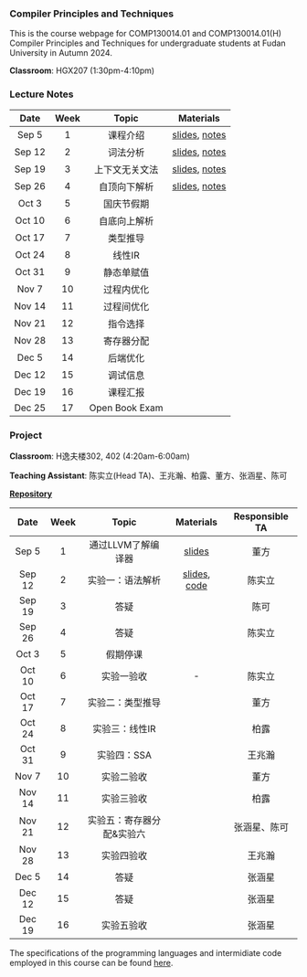 ### Compiler Principles and Techniques 
This is the course webpage for COMP130014.01 and COMP130014.01(H) Compiler Principles and Techniques for undergraduate students at Fudan University in Autumn 2024.

**Classroom**: HGX207 (1:30pm-4:10pm)

### Lecture Notes

| Date | Week | Topic | Materials |
|:---------:|:---------:|:---------:|:------------------:|
| Sep 5  |  1 | 课程介绍 | [slides](slides/L1-课程介绍.pdf), [notes](notes/l1-intro.pdf) |
| Sep 12 |  2 | 词法分析 | [slides](slides/L2-词法分析.pdf), [notes](notes/l2-lex.pdf) |
| Sep 19 |  3 | 上下文无关文法 | [slides](slides/L3-上下文无关文法.pdf), [notes](notes/l3-cfg.pdf) |
| Sep 26 |  4 | 自顶向下解析 | [slides](slides/L4-自顶向下解析.pdf), [notes](notes/l4-topdown.pdf) |
| Oct 3  |  5 | 国庆节假期 | |
| Oct 10  |  6 | 自底向上解析 | <!--[slides](slides/L5-自底向上解析.pdf), [notes](notes/l5-bottomup.pdf) -->|
| Oct 17 |  7 | 类型推导 | <!--[slides](slides/L6-类型推导.pdf), [notes](notes/l6-typecheck.pdf) -->|
| Oct 24 |  8 | 线性IR | <!--[slides](slides/L7-线性IR.pdf), [notes](notes/l7-linearIR.pdf) -->|
| Oct 31 |  9 | 静态单赋值 | <!--[slides](slides/L8-静态单赋值.pdf), [notes](notes/l8-ssa.pdf) -->|
| Nov 7 | 10 | 过程内优化  | <!--[slides](slides/L9-过程内优化.pdf), [notes](notes/l9-intraopt.pdf) -->|
| Nov 14  | 11 | 过程间优化 | <!--[slides](slides/L10-过程间优化.pdf), [notes](notes/l10-interopt.pdf) -->|
| Nov 21 | 12 | 指令选择  <!--[slides](slides/L11-指令选择.pdf), [notes](notes/l11-instsel.pdf) -->|
| Nov 28 | 13 | 寄存器分配  <!--[slides](slides/L12-寄存器分配.pdf), [notes](notes/l12-regalloc.pdf) -->|| Nov 28 | 13 | | <!-- [slides](slides/L13-指令调度与优化.pdf) -->|
| Dec 5  | 14 | 后端优化 | |
| Dec 12 | 15 | 调试信息 | |
| Dec 19 | 16 | 课程汇报 | |
| Dec 25 | 17 | Open Book Exam | |


### Project

**Classroom**: H逸夫楼302, 402 (4:20am-6:00am)

**Teaching Assistant**: 陈实立(Head TA)、王兆瀚、柏露、董方、张涵星、陈可

[**Repository**](https://github.com/hxuhack/compiler_project)

| Date | Week | Topic | Materials | Responsible TA |
|:---------:|:---------:|:---------:|:------------------:|:----------:|
| Sep 5  |  1  | 通过LLVM了解编译器 | [slides](project/PJ0_LLVM.pdf) | 董方 |
| Sep 12 |  2  | 实验一：语法解析 | [slides](project/PJ1_Parser.pdf), [code](https://github.com/hxuhack/compiler_project/tree/24f-assignment1) | 陈实立  |
| Sep 19 |  3  | 答疑  |  | 陈可 |
| Sep 26 |  4  | 答疑  |  | 陈实立 |
| Oct 3  |  5  | 假期停课 | <!-- [slides](project/24s-assignment2/Assignment2_typecheck.pdf)--> |  |
| Oct 10 |  6  | 实验一验收 | - | 陈实立 |
| Oct 17 |  7  | 实验二：类型推导 | <!-- [assignment3](project/24s-assignment3/assignment3.pdf),[genLinearIR](project/24s-assignment3/genLinearIR.pdf),[LLVMIR](project/24s-assignment3/LLVMIR.pdf)--> | 董方 |
| Oct 24 |  8  | 实验三：线性IR | <!-- [assignment4](project/24s-assignment4/assignment4.pdf) --> | 柏露  |
| Oct 31 |  9  | 实验四：SSA | | 王兆瀚 |
| Nov 7  |  10 | 实验二验收 | | 董方 |
| Nov 14 |  11 | 实验三验收 | | 柏露 |
| Nov 21 |  12 | 实验五：寄存器分配&实验六  | | 张涵星、陈可 |
| Nov 28 |  13 | 实验四验收 | <!-- [assignment5](project/24s-assignment5/README.md) [asm_arm](project/24s-assignment5/asm.md) --> | 王兆瀚 |
| Dec 5  |  14 | 答疑 |  | 张涵星 |
| Dec 12 |  15 | 答疑 |  |张涵星 |
| Dec 19 |  16 | 实验五验收 |  | 张涵星 |

The specifications of the programming languages and intermidiate code employed in this course can be found [here](teapl/README.md). 



